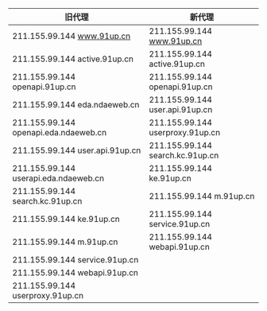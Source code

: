 | 旧代理                                      | 新代理 |
-----|---
|211.155.99.144 www.91up.cn                 |211.155.99.144 www.91up.cn
|211.155.99.144 active.91up.cn              |211.155.99.144 active.91up.cn
|211.155.99.144 openapi.91up.cn             |211.155.99.144 openapi.91up.cn
|211.155.99.144 eda.ndaeweb.cn              |211.155.99.144 user.api.91up.cn
|211.155.99.144 openapi.eda.ndaeweb.cn      |211.155.99.144 userproxy.91up.cn
|211.155.99.144 user.api.91up.cn            |211.155.99.144 search.kc.91up.cn
|211.155.99.144 userapi.eda.ndaeweb.cn      |211.155.99.144 ke.91up.cn
|211.155.99.144 search.kc.91up.cn           |211.155.99.144 m.91up.cn
|211.155.99.144 ke.91up.cn                  |211.155.99.144 service.91up.cn
|211.155.99.144 m.91up.cn                   |211.155.99.144 webapi.91up.cn
|211.155.99.144 service.91up.cn
|211.155.99.144 webapi.91up.cn
|211.155.99.144 userproxy.91up.cn 
                                  


